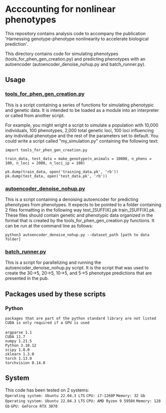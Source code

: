 # Acccounting for nonlinear phenotypes

This repository contains analysis code to accompany the publication 'Harnessing genotype-phenotype nonlinearity to accelerate biological prediction'.<br>

This directory contains code for simulating phenotypes (tools_for_phen_gen_creation.py) and predicting phenotypes with an autoencoder (autoencoder_denoise_nohup.py and batch_runner.py).

## Usage <br>
### [tools_for_phen_gen_creation.py](tools_for_phen_gen_creation.py)
This is a script containing a series of functions for simulating phenotypic and genetic data. It is intended to be loaded as a module into an interpreter or called from another script.

For example, you might wright a script to simulate a population with 10,000 individuals, 100 phenotypes, 2,000 total genetic loci, 100 loci influencing any individual phenotype and the rest of the parameters set to default.
You could write a script called "my_simulation.py" containing the following text: <br>

```
import tools_for_phen_gen_creation.py

train_data, test_data = make_genotype(n_animals = 10000, n_phens = 100, n_loci = 2000, n_loci_ip = 100)

pk.dump(train_data, open('training_data.pk', 'rb'))
pk.dump(test_data, open('test_data.pk', 'rb'))
```

### [autoencoder_denoise_nohup.py](autoencoder_denoise_nohup.py)

This is a script containing a denoising autoencoder for predicting phenotypes from phenotypes. It expects to be pointed to a folder containing 2 files formatting in the following way test_[SUFFIX].pk train_[SUFFIX].pk. These files should contain genetic and phenotypic data organized in the format that is created by the tools_for_phen_gen_creation.py functions.
It can be run at the command line as follows:<br>

```
python3 autoencoder_denoise_nohup.py --dataset_path [path to data folder]
```

### [batch_runner.py](batch_runner.py)
This is a script for parallelizing and running the autoencoder_denoise_nohup.py script. It is the script that was used to create the 30->5, 20->5, 10->5, and 5->5 phenotype predictions that are presented in the pub. <br>


## Packages used by these scripts
### Python
`packages that are part of the python standard library are not listed` <br>
`CUDA is only required if a GPU is used` <br>
<br>
`argparse 1.1` <br>
`CUDA 11.7` <br>
`numpy 1.21.5` <br>
`Python 3.10.12` <br>
`scipy 1.8.0` <br>
`sklearn 1.3.0` <br>
`torch 1.13.0` <br>
`torchvision 0.14.0` <br>

## System
This code has been tested on 2 systems: <br>
`Operating system: Ubuntu 22.04.3 LTS`
`CPU: i7-1260P`
`Memory: 32 Gb` <br>
`Operating system: Ubuntu 22.04.3 LTS`
`CPU: AMD Ryzen 9 5950X`
`Memory: 128 Gb`
`GPU: GeForce RTX 3070` <br>

